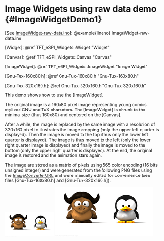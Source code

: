 Image Widgets using raw data demo {#ImageWidgetDemo1}
=================================

[See [ImageWidget-raw-data.ino](./ImageWidget-raw-data_8ino-example.html)]: @example{lineno} ImageWidget-raw-data.ino

[Widget]: @ref TFT_eSPI_Widgets::Widget "Widget"

[Canvas]: @ref TFT_eSPI_Widgets::Canvas "Canvas"

[ImageWidget]: @ref TFT_eSPI_Widgets::ImageWidget "Image Widget"

[Gnu-Tux-160x80.png]: ./examples/ImageWidget-using-files/data/Gnu-Tux-160x80.png "Gnu-Tux-160x80.png"

[Gnu-Tux-320x160.png]: ./examples/ImageWidget-using-files/data/Gnu-Tux-320x160.png "Gnu-Tux-320x160.png"

[Gnu-Tux-160x80.h]: @ref Gnu-Tux-160x80.h "Gnu-Tux-160x80.h"

[Gnu-Tux-320x160.h]: @ref Gnu-Tux-320x160.h "Gnu-Tux-320x160.h"

[ImageConverterURL]: http://rinkydinkelectronics.com/t_imageconverter565.php "ImageConverter 565 Online tool"

This demo shows how to use the [ImageWidget].

The original image is a 160x80 pixel image representing young comics
stylized GNU and TuX characters. The [ImageWidget] is shrunk to the
minimal size (thus 160x80) and centered on the [Canvas].

After a while, the image is replaced by the same image with a
resolution of 320x160 pixel to illustrates the image cropping (only
the upper left quarter is displayed). Then the image is moved to the
top (thus only the lower left quarter is displayed). The image is thus
moved to the left (only the lower right quarter image is displayed)
and finally the image is moved to the bottom (only the upper right
quarter is displayed). At the end, the original image is restored and
the animation stars again.

The image are stored as a matrix of pixels using 565 color encoding
(16 bits unsigned integer) and were generated from the following PNG
files using the [ImageConverterURL] and were manually edited for
convenience (see files [Gnu-Tux-160x80.h] and [Gnu-Tux-320x160.h]).

![Gnu-Tux-160x80.png]
![Gnu-Tux-320x160.png]

<!--
Local Variables:
eval: (flyspell-mode)
ispell-local-dictionary: "american"
End:
-->

